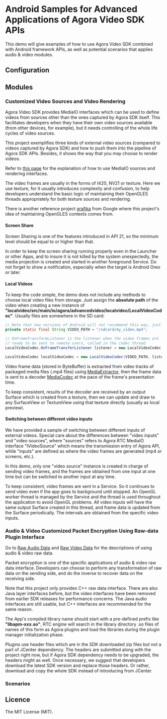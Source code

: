 # Android Samples for Advanced Applications of Agora Video SDK APIs

This demo will give examples of how to use Agora Video SDK combined with Android framework APIs, as well as potential scenarios that applies audio & video modules.

## Configuration

## Modules

### Customized Video Sources and Video Rendering

Agora Video SDK provides MediaIO interfaces which can be used to define videos from sources other than the ones captured by Agora SDK itself. This facilitates developers when they have their own video sources available (from other devices, for example), but it needs controlling of the whole life cycles of video sources.

This project exemplifies three kinds of external video sources (compared to videos captured by Agora SDK) and how to push them into the pipeline of Agora SDK APIs. Besides, it shows the way that you may choose to render videos.

Refer to [this page](https://docs.agora.io/en/Video/custom_video_android?platform=Android) for the explanation of how to use MediaIO sources and rendering interfaces.

The video frames are usually in the forms of I420, NV21 or texture. Here we use texture, for it usually introduces complexity and confusion, to help developers understand the basic logic of maintaining their OpenGLES threads appropriately for both texture sources and rendering. 

There is another reference project [grafika](https://github.com/google/grafika) from Google where this project's idea of maintaining OpenGLES contexts comes from.

#### Screen Share

Screen Sharing is one of the features introduced in API 21, so the minimum level should be equal to or higher than that.

In order to keep the screen sharing running properly even in the Launcher or other Apps, and to insure it is not killed by the system unexpectedly, the media projection is created and started in another foreground Service. Do not forget to show a notification, especially when the target is Android Oreo or later.

#### Local Videos

To keep the code simple, the demo does not include any methods to choose local video files from storage. Just assign the **absolute path** of the video when creating a new instance of **"localvideo/src/main/io/agora/advancedvideo/localvideo/LocalVideoCodec"**. Usually files are somewhere in the SD card:
```Java
// Note that new versions of Android will not recommend this way, just an example
private static final String VIDEO_PATH = "/sdcard/my_video.mp4";

// OnFrameTransformListener is the listener when the video frames are
// ready to be sent to remote users, called in the codec thread. 
LocalVideoCodec.OnFrameTransferListener listener = new LocalVideoCodec.OnFrameTransferListener();

LocalVideoCodec localVideoCodec = new LocalVideoCodec(VIDEO_PATH, listener);
```

Video frame data (stored in ByteBuffer) is extracted from video tracks of packaged media files (.mp4 files) using [MediaExtractor](https://developer.android.com/reference/android/media/MediaExtractor), then the frame data is sent to a decoder [MediaCodec](https://developer.android.com/reference/android/media/MediaCodec) at the pace of the frame's presentation time.

To keep consistent, results of the decoder are received by an output Surface which is created from a texture, then we can update and draw to any SurfaceView or TextureView using that texture directly (usually as local preview).

#### Switching between different video inputs

We have provided a sample of switching between different inputs of external videos. Special care about the differences between "video inputs" and "video sources", where "sources" refers to Agora RTC MediaIO interface "IVideoSource" which means the transmission entry of Agora API, while "inputs" are defined as where the video frames are generated (mp4 or screens, etc.). 

In this demo, only one "video source" instance is created in charge of sending video frames, and the frames are obtained from one input at one time but can be switched to another input at any time.

To keep consistent, video frames are sent in a Service. So it continues to send video even if the app goes to background until stopped. An OpenGL worker thread is managed by the Service and the thread is used throughout the application to avoid OpenGL problems. All video inputs will have the same output Surface created in this thread, and frame data is updated from the Surface periodically. The intervals are obtained from the specific video inputs.

### Audio & Video Customized Packet Encryption Using Raw-data Plugin Interface

Go to [Raw Audio Data](https://docs.agora.io/en/Video/raw_data_audio_android?platform=Android) and [Raw Video Data](https://docs.agora.io/en/Video/raw_data_video_android?platform=Android) for the descriptions of using audio & video raw data. 

Packet encryption is one of the specific applications of audio & video raw data interface. Developers can choose to perform any transformation of raw data on the sending side, and do the inverse to recover data on the receiving side.

Note that this project only provides C++ raw data interface. There are also Java layer interfaces before, but the video interfaces have been removed from earlier SDK releases for performance concerns. The Java audio interfaces are still usable, but C++ interfaces are recommended for the same reason.

The App's compiled library name should start with a pre-defined prefix like **"libapm-xxx.so"**, RTC engine will search in the library directory .so files of names of this form as Agora plugins and load the libraries during the plugin manager initialization phase.

Plugins use header files which are in the SDK downloaded zip files but not a part of JCenter dependency. The headers are submitted along with the project right now, but if Agora SDK dependency needs to be upgraded, the headers might as well. Once necessary, we suggest that developers download the latest SDK version and replace those headers. Or rather, download and copy the whole SDK instead of introducing from JCenter.  

### Scenarios

## Licence
The MIT License (MIT).
